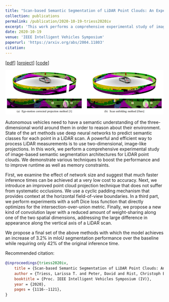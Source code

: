 ```yaml
---
title: "Scan-based Semantic Segmentation of LiDAR Point Clouds: An Experimental Study"
collection: publications
permalink: /publication/2020-10-19-triess2020iv
excerpt: 'This work performs a comprehensive experimental study of image-based semantic segmentation architectures for LiDAR point clouds. We demonstrate various techniques to boost the performance and to improve runtime as well as memory constraints.'
date: 2020-10-19
venue: 'IEEE Intelligent Vehicles Symposium'
paperurl: 'https://arxiv.org/abs/2004.11803'
citation:
---
```

[[pdf](https://arxiv.org/pdf/2004.11803.pdf)]
[[project](https://larissa.triess.eu/scan-semseg)]
[[code](https://larissa.triess.eu/scan-semseg#code)]

![](/images/publication-triess2020iv.png)

Autonomous vehicles need to have a semantic understanding of the three-dimensional world around them in order to reason about their environment.
State of the art methods use deep neural networks to predict semantic classes for each point in a LiDAR scan.
A powerful and efficient way to process LiDAR measurements is to use two-dimensional, image-like projections.
In this work, we perform a comprehensive experimental study of image-based semantic segmentation architectures for LiDAR point clouds.
We demonstrate various techniques to boost the performance and to improve runtime as well as memory constraints.

First, we examine the effect of network size and suggest that much faster inference times can be achieved at a very low cost to accuracy.
Next, we introduce an improved point cloud projection technique that does not suffer from systematic occlusions.
We use a cyclic padding mechanism that provides context at the horizontal field-of-view boundaries.
In a third part, we perform experiments with a soft Dice loss function that directly optimizes for the intersection-over-union metric.
Finally, we propose a new kind of convolution layer with a reduced amount of weight-sharing along one of the two spatial dimensions, addressing the large difference in appearance along the vertical axis of a LiDAR scan.

We propose a final set of the above methods with which the model achieves an increase of 3.2% in mIoU segmentation performance over the baseline while requiring only 42% of the original inference time.

Recommended citation:
```bibtex
@inproceedings{triess2020iv,
    title = {Scan-based Semantic Segmentation of LiDAR Point Clouds: An Experimental Study},
    author = {Triess, Larissa T. and Peter, David and Rist, Christoph B. and Z\"ollner, J. Marius},
    booktitle = {Proc. IEEE Intelligent Vehicles Symposium (IV)},
    year = {2020},
    pages = {1116--1121},
}
```
